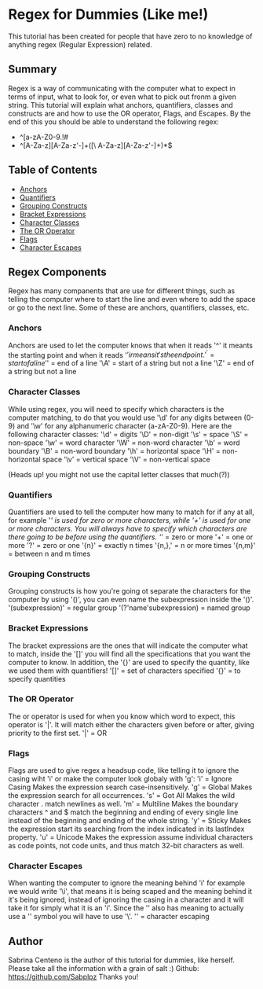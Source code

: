 # Regex for Dummies (Like  me!)

This tutorial has been created for people that have zero to no knowledge of anything regex (Regular Expression) related.

## Summary

Regex is a way of communicating with the computer what to expect in terms of input, what to look for, or even what to pick out fronm a given string.
This tutorial will explain what anchors, quantifiers, classes and constructs are and how to use the OR operator, Flags, and Escapes. By the end of this you should be able to understand the following regex:
* ^[a-zA-Z0-9.!#$%&’*+/=?^_`{|}~-]+@[a-zA-Z0-9-]+(?:\.[a-zA-Z0-9-]+)*$
* ^[A-Za-z][A-Za-z\'\-]+([\ A-Za-z][A-Za-z\'\-]+)*$

## Table of Contents

- [Anchors](#anchors)
- [Quantifiers](#quantifiers)
- [Grouping Constructs](#grouping-constructs)
- [Bracket Expressions](#bracket-expressions)
- [Character Classes](#character-classes)
- [The OR Operator](#the-or-operator)
- [Flags](#flags)
- [Character Escapes](#character-escapes)

## Regex Components
Regex has many companents that are use for different things, such as telling the computer where to start the line and even where to add the space or go to the next line.
Some of these are anchors, quantifiers, classes, etc.

### Anchors
Anchors are used to let the computer knows that when it reads '^' it meants the starting point and when it reads '$' ir means it's the end point.
'^' = start of a line
'$' = end of a line
'\A' = start of a string but not a line
'\Z' = end of a string but not a line

### Character Classes
While using regex, you will need to specify which characters is the computer matching, to do that you would use '\d' for any digits between (0-9) and '\w' for any alphanumeric character (a-zA-Z0-9). Here are the following character classes:
'\d' = digits
'\D' = non-digit
'\s' = space
'\S' = non-space
'\w' = word character
'\W' = non-word character
'\b' = word boundary
'\B' = non-word boundary
'\h' = horizontal space
'\H' = non-horizontal space
'\v' = vertical space
'\V' = non-vertical space

(Heads up! you might not use the capital letter classes that much(?))

### Quantifiers
Quantifiers are used to tell the computer how many to match for if any at all, for example '*' is used for zero or more characters, while '+' is used for one or more characters.
You will always have to specify which characters are there going to be before using the quantifiers.
'*' = zero or more
'+' = one or more
'?' = zero or one
'{n}' = exactly n times
'{n,},' = n or more times
'{n,m}' = between n and m times

### Grouping Constructs
Grouping constructs is how you're going ot separate the characters for the computer by using '()', you can even name the subexpression inside the '()'.
'(subexpression)' = regular group
'(?'name'subexpression) = named group

### Bracket Expressions
The bracket expressions are the ones that will indicate the computer what to match, inside the '[]' you will find all the specifications that you want the computer to know. 
In addition, the '{}' are used to specify the quantity, like we used them with quantifiers!
'[]' = set of characters specified
'{}' = to specify quantities

### The OR Operator
The or operator is used for when you know which word to expect, this operator is '|'. It will match either the characters given before or after, giving priority to the first set.
'|' = OR

### Flags
Flags are used to give regex a headsup code, like telling it to ignore the casing wiht 'i' or make the computer look globaly with 'g':
'i' = Ignore Casing Makes the expression search case-insensitively.
'g' = Global Makes the expression search for all occurrences.
's' = Got All Makes the wild character . match newlines as well.
'm' = Multiline	Makes the boundary characters ^ and $ match the beginning and ending of every single line instead of the beginning and ending of the whole string.
'y' = Sticky Makes the expression start its searching from the index indicated in its lastIndex property.
'u' = Unicode Makes the expression assume individual characters as code points, not code units, and thus match 32-bit characters as well.

### Character Escapes
When wanting the computer to ignore the meaning behind 'i' for example we would write '\i', that means it is being scaped and the meaning behind it it's being ignored, instead of ignoring the casing in a character and it will take it for simply what it is an 'i'. Since the '\' also has meaning to actually use a '\' symbol you will have to use '\\'.
'\' = character escaping

## Author

Sabrina Centeno is the author of this tutorial for dummies, like herself. Please take all the information with a grain of salt :)
Github: https://github.com/Sabplpz
Thanks you!
